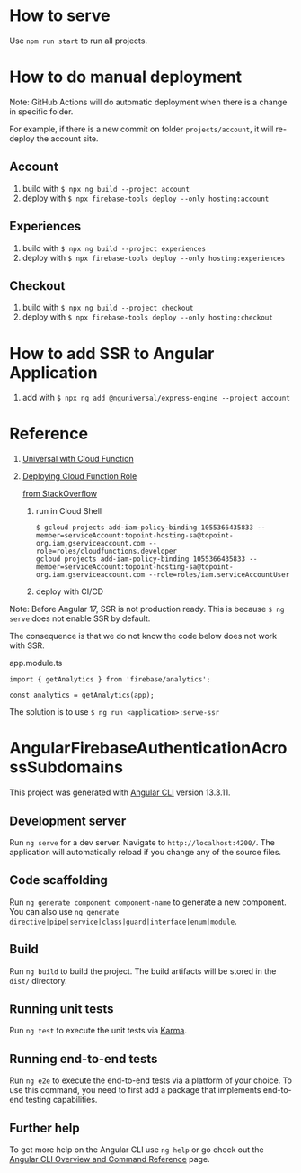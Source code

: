 # How to serve

Use `npm run start` to run all projects.

# How to do manual deployment

Note: GitHub Actions will do automatic deployment when there is a change in specific folder.

For example, if there is a new commit on folder `projects/account`, it will re-deploy the account site.

## Account

1. build with `$ npx ng build --project account`
2. deploy with `$ npx firebase-tools deploy --only hosting:account`

## Experiences

1. build with `$ npx ng build --project experiences`
2. deploy with `$ npx firebase-tools deploy --only hosting:experiences`

## Checkout

1. build with `$ npx ng build --project checkout`
2. deploy with `$ npx firebase-tools deploy --only hosting:checkout`

# How to add SSR to Angular Application

1. add with `$ npx ng add @nguniversal/express-engine --project account`

# Reference

1. [Universal with Cloud Function](https://github.com/angular/angularfire/blob/master/docs/universal/cloud-functions.md)

2. [Deploying Cloud Function Role](https://cloud.google.com/functions/docs/deploy#:~:text=Users%20deploying%20Cloud%20Functions%20must,or%20the%20Google%20Cloud%20console.)

    [from StackOverflow](https://stackoverflow.com/a/65237749/13285583)

    1. run in Cloud Shell 
    
        ```
        $ gcloud projects add-iam-policy-binding 1055366435833 --member=serviceAccount:topoint-hosting-sa@topoint-org.iam.gserviceaccount.com --role=roles/cloudfunctions.developer
        gcloud projects add-iam-policy-binding 1055366435833 --member=serviceAccount:topoint-hosting-sa@topoint-org.iam.gserviceaccount.com --role=roles/iam.serviceAccountUser
        ```
    2. deploy with CI/CD

Note: Before Angular 17, SSR is not production ready. This is because `$ ng serve` does not enable SSR by default.

The consequence is that we do not know the code below does not work with SSR.

app.module.ts
```
import { getAnalytics } from 'firebase/analytics';

const analytics = getAnalytics(app);
```

The solution is to use `$ ng run <application>:serve-ssr`

# AngularFirebaseAuthenticationAcrossSubdomains

This project was generated with [Angular CLI](https://github.com/angular/angular-cli) version 13.3.11.

## Development server

Run `ng serve` for a dev server. Navigate to `http://localhost:4200/`. The application will automatically reload if you change any of the source files.

## Code scaffolding

Run `ng generate component component-name` to generate a new component. You can also use `ng generate directive|pipe|service|class|guard|interface|enum|module`.

## Build

Run `ng build` to build the project. The build artifacts will be stored in the `dist/` directory.

## Running unit tests

Run `ng test` to execute the unit tests via [Karma](https://karma-runner.github.io).

## Running end-to-end tests

Run `ng e2e` to execute the end-to-end tests via a platform of your choice. To use this command, you need to first add a package that implements end-to-end testing capabilities.

## Further help

To get more help on the Angular CLI use `ng help` or go check out the [Angular CLI Overview and Command Reference](https://angular.io/cli) page.
